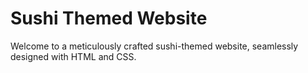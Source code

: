 # Sushi Themed Website
Welcome to a meticulously crafted sushi-themed website, seamlessly designed with HTML and CSS. 
